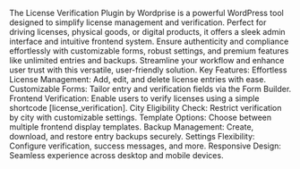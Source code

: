 The License Verification Plugin by Wordprise is a powerful WordPress tool designed to simplify license management and verification. Perfect for driving licenses, physical goods, or digital products, it offers a sleek admin interface and intuitive frontend system. Ensure authenticity and compliance effortlessly with customizable forms, robust settings, and premium features like unlimited entries and backups. Streamline your workflow and enhance user trust with this versatile, user-friendly solution.
Key Features:
Effortless License Management: Add, edit, and delete license entries with ease.
Customizable Forms: Tailor entry and verification fields via the Form Builder.
Frontend Verification: Enable users to verify licenses using a simple shortcode [license_verification].
City Eligibility Check: Restrict verification by city with customizable settings.
Template Options: Choose between multiple frontend display templates.
Backup Management: Create, download, and restore entry backups securely.
Settings Flexibility: Configure verification, success messages, and more.
Responsive Design: Seamless experience across desktop and mobile devices.
